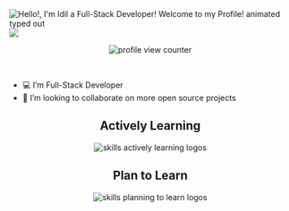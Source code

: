 <img src="https://readme-typing-svg.demolab.com?font=Operator+Mono&size=37&duration=2800&pause=2000&color=1f1c1c&center=true&vCenter=true&width=940&height=50&lines=👋+Hello%2C+Welcome+to+my+Profile!" align="middle" alt="Hello!, I'm Idil a Full-Stack Developer! Welcome to my Profile! animated typed out">
<img  src="assests/borderseperator.gif">

<p align="center">
    <img src="https://komarev.com/ghpvc/?username=Iadee&color=0079fa&style=flat-square&label=PROFILE+VIEWS" alt="profile view counter">
</p> <br>

- 💻 I’m Full-Stack Developer
- 🚀 I’m looking to collaborate on more open source projects

<div align="center">
  <h2> <strong> Actively Learning </strong></h2>
  <img src="https://skillicons.dev/icons?i=,git,github,react,tailwind,html,css,js,nodejs" alt="skills actively learning logos"> <br> 
  <h2> <strong> Plan to Learn </strong></h2>
  <img src="https://skillicons.dev/icons?i=py,mongodb,astro,sass,ts,netlify,nextjs" alt="skills planning to learn logos">
</div>
